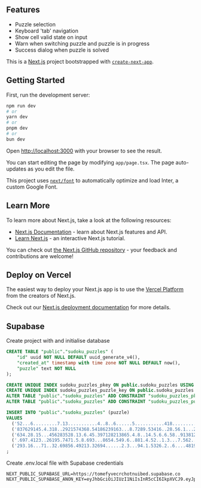 ## Features

- Puzzle selection
- Keyboard 'tab' navigation
- Show cell valid state on input
- Warn when switching puzzle and puzzle is in progress
- Success dialog when puzzle is solved

This is a [Next.js](https://nextjs.org/) project bootstrapped with [`create-next-app`](https://github.com/vercel/next.js/tree/canary/packages/create-next-app).

## Getting Started

First, run the development server:

```bash
npm run dev
# or
yarn dev
# or
pnpm dev
# or
bun dev
```

Open [http://localhost:3000](http://localhost:3000) with your browser to see the result.

You can start editing the page by modifying `app/page.tsx`. The page auto-updates as you edit the file.

This project uses [`next/font`](https://nextjs.org/docs/basic-features/font-optimization) to automatically optimize and load Inter, a custom Google Font.

## Learn More

To learn more about Next.js, take a look at the following resources:

- [Next.js Documentation](https://nextjs.org/docs) - learn about Next.js features and API.
- [Learn Next.js](https://nextjs.org/learn) - an interactive Next.js tutorial.

You can check out [the Next.js GitHub repository](https://github.com/vercel/next.js/) - your feedback and contributions are welcome!

## Deploy on Vercel

The easiest way to deploy your Next.js app is to use the [Vercel Platform](https://vercel.com/new?utm_medium=default-template&filter=next.js&utm_source=create-next-app&utm_campaign=create-next-app-readme) from the creators of Next.js.

Check out our [Next.js deployment documentation](https://nextjs.org/docs/deployment) for more details.

## Supabase

Create project with and initialise database

```sql
CREATE TABLE "public"."sudoku_puzzles" (
    "id" uuid NOT NULL DEFAULT uuid_generate_v4(),
    "created_at" timestamp with time zone NOT NULL DEFAULT now(),
    "puzzle" text NOT NULL
);

CREATE UNIQUE INDEX sudoku_puzzles_pkey ON public.sudoku_puzzles USING btree (id);
CREATE UNIQUE INDEX sudoku_puzzles_puzzle_key ON public.sudoku_puzzles USING btree (puzzle);
ALTER TABLE "public"."sudoku_puzzles" ADD CONSTRAINT "sudoku_puzzles_pkey" PRIMARY KEY USING INDEX "sudoku_puzzles_pkey";
ALTER TABLE "public"."sudoku_puzzles" ADD CONSTRAINT "sudoku_puzzles_puzzle_key" UNIQUE USING INDEX "sudoku_puzzles_puzzle_key";

INSERT INTO "public"."sudoku_puzzles" (puzzle)
VALUES
  ('52...6.........7.13...........4..8..6......5...........418.........3..2...87.....'),
  ('837629145.4.318..2921574368.54186239163...8.7289.53416..28.56.1...241..3318967524'),
  ('634.28.15...456283528.13.6.45.397128213865.4.8..14.5.6.6.58..91381279654945631872'),
  ('.697.4123..26195.7471.5.8.693...8654.549.6..881.4.52..1.3...7.562..47.817985.1432'),
  ('293.16...71..32.69856.49213.32694......2.3...94.1.5326.2..6....481957..2....2...5')
;
```

Create .env.local file with Supabase credentials

```
NEXT_PUBLIC_SUPABASE_URL=https://tomefyvecrchotnuibed.supabase.co
NEXT_PUBLIC_SUPABASE_ANON_KEY=eyJhbGciOiJIUzI1NiIsInR5cCI6IkpXVCJ9.eyJpc3MiOiJzdXBhYmFzZSIsInJlZiI6InRvbWVmeXZlY3JjaG90bnVpYmVkIiwicm9sZSI6ImFub24iLCJpYXQiOjE2OTU5NTcwMjMsImV4cCI6MjAxMTUzMzAyM30.1trAlJcty76hitB_Z3uonwujmnQPzUfOd4p9sXodyZs
```
